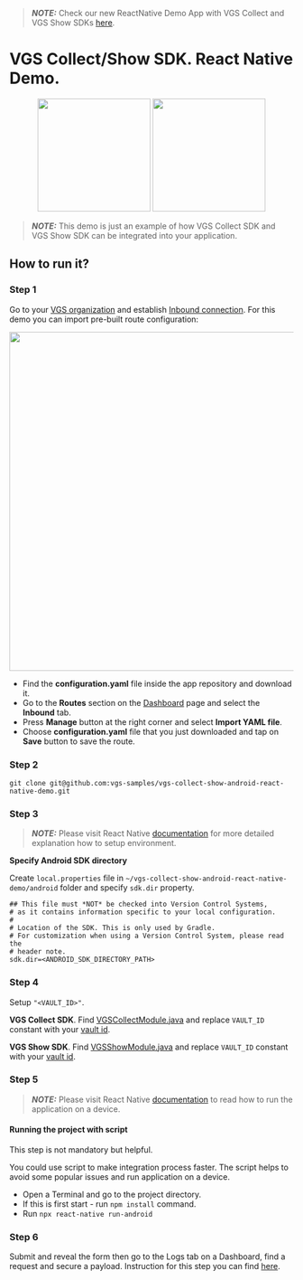 > **_NOTE:_** Check our new ReactNative Demo App with VGS Collect and VGS Show SDKs [here](https://github.com/vgs-samples/vgs-collect-show-react-native-demo).




# VGS Collect/Show SDK. React Native Demo.

<p align="center">
    <img src="images/vgs-filled.png" width="200">
    <img src="images/vgs-revealed.png" width="200">
</p>

> **_NOTE:_**  This demo is just an example of how VGS Collect SDK and VGS Show SDK can be integrated into your application.


## How to run it?


### Step 1

Go to your <a href="https://dashboard.verygoodsecurity.com/" target="_blank">VGS organization</a> and establish <a href="https://www.verygoodsecurity.com/docs/getting-started/quick-integration#securing-inbound-connection" target="_blank">Inbound connection</a>. For this demo you can import pre-built route configuration:

<p align="center">
<img src="images/dashboard_routs.png" width="600">
</p>

- Find the **configuration.yaml** file inside the app repository and download it.
- Go to the **Routes** section on the <a href="https://dashboard.verygoodsecurity.com/" target="_blank">Dashboard</a> page and select the **Inbound** tab.
- Press **Manage** button at the right corner and select **Import YAML file**.
- Choose **configuration.yaml** file that you just downloaded and tap on **Save** button to save the route.


### Step 2

`git clone git@github.com:vgs-samples/vgs-collect-show-android-react-native-demo.git`


### Step 3


> **_NOTE:_** Please visit React Native <a href="https://reactnative.dev/docs/environment-setup" target="_blank">documentation</a>
> for more detailed explanation how to setup environment.</br>


**Specify Android SDK directory**

Create `local.properties` file in `~/vgs-collect-show-android-react-native-demo/android` folder and specify `sdk.dir` property.

```
## This file must *NOT* be checked into Version Control Systems,
# as it contains information specific to your local configuration.
#
# Location of the SDK. This is only used by Gradle.
# For customization when using a Version Control System, please read the
# header note.
sdk.dir=<ANDROID_SDK_DIRECTORY_PATH>
```

### Step 4

Setup `"<VAULT_ID>"`.

**VGS Collect SDK**. Find [VGSCollectModule.java](https://github.com/vgs-samples/vgs-collect-show-android-react-native-demo/blob/master/android/app/src/main/java/com/verygoodsecurity.reactnative/collect/VGSCollectModule.java#L31) and replace `VAULT_ID` constant with your <a href="https://www.verygoodsecurity.com/docs/terminology/nomenclature#vault" target="_blank">vault id</a>.

**VGS Show SDK**. Find [VGSShowModule.java](https://github.com/vgs-samples/vgs-collect-show-android-react-native-demo/blob/master/android/app/src/main/java/com/verygoodsecurity.reactnative/show/VGSShowModule.java#L29) and replace `VAULT_ID` constant with your <a href="https://www.verygoodsecurity.com/docs/terminology/nomenclature#vault" target="_blank">vault id</a>.


### Step 5


> **_NOTE:_** Please visit React Native <a href="https://reactnative.dev/docs/running-on-device" target="_blank">documentation</a>
> to read how to run the application on a device.</br>

#### Running the project with script

This step is not mandatory but helpful.

You could use script to make integration process faster. The script helps to avoid some popular issues and run application on a device.

- Open a Terminal and go to the project directory.
- If this is first start - run ``npm install`` command.
- Run `npx react-native run-android`


### Step 6

Submit and reveal the form then go to the Logs tab on a Dashboard, find a request and secure a payload.
Instruction for this step you can find <a href="https://www.verygoodsecurity.com/docs/getting-started/quick-integration#securing-inbound-connection" target="_blank">here</a>.





